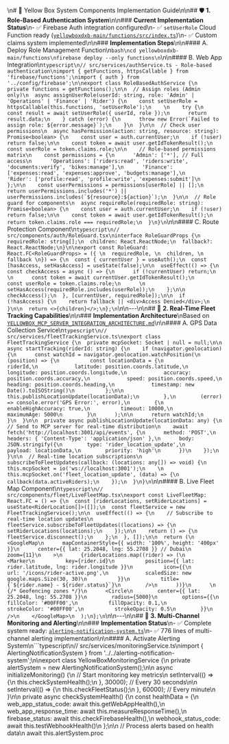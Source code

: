 \n# 🔧 Yellow Box System Components Implementation Guide\n\n## 🛡️ **1. Role-Based Authentication System**\n\n### **Current Implementation Status**\n- ✅ Firebase Auth integration configured\n- ✅ `setUserRole` Cloud Function ready ([`yellowboxdxb-main/functions/src/index.ts`](yellowboxdxb-main/functions/src/index.ts:12))\n- ✅ Custom claims system implemented\n\n### **Implementation Steps**\n\n#### A. Deploy Role Management Function\n```bash\ncd yellowboxdxb-main/functions\nfirebase deploy --only functions\n```\n\n#### B. Web App Integration\n```typescript\n// src/services/authService.ts - Role-based authentication\nimport { getFunctions, httpsCallable } from 'firebase/functions';\nimport { auth } from '../config/firebase';\n\nexport class RoleBasedAuthService {\n  private functions = getFunctions();\n\n  // Assign roles (Admin only)\n  async assignUserRole(userId: string, role: 'Admin' | 'Operations' | 'Finance' | 'Rider') {\n    const setUserRole = httpsCallable(this.functions, 'setUserRole');\n    \n    try {\n      const result = await setUserRole({ userId, role });\n      return result.data;\n    } catch (error) {\n      throw new Error(`Failed to assign role: ${error.message}`);\n    }\n  }\n\n  // Check user permissions\n  async hasPermission(action: string, resource: string): Promise<boolean> {\n    const user = auth.currentUser;\n    if (!user) return false;\n\n    const token = await user.getIdTokenResult();\n    const userRole = token.claims.role;\n\n    // Role-based permissions matrix\n    const permissions = {\n      'Admin': ['*'], // Full access\n      'Operations': ['riders:read', 'riders:write', 'documents:verify', 'bikes:manage'],\n      'Finance': ['expenses:read', 'expenses:approve', 'budgets:manage'],\n      'Rider': ['profile:read', 'profile:write', 'expenses:submit']\n    };\n\n    const userPermissions = permissions[userRole] || [];\n    return userPermissions.includes('*') || userPermissions.includes(`${resource}:${action}`);\n  }\n\n  // Role guard for components\n  async requireRole(requiredRole: string): Promise<boolean> {\n    const user = auth.currentUser;\n    if (!user) return false;\n\n    const token = await user.getIdTokenResult();\n    return token.claims.role === requiredRole;\n  }\n}\n```\n\n#### C. Route Protection Component\n```typescript\n// src/components/auth/RoleGuard.tsx\ninterface RoleGuardProps {\n  requiredRole: string[];\n  children: React.ReactNode;\n  fallback?: React.ReactNode;\n}\n\nexport const RoleGuard: React.FC<RoleGuardProps> = ({ \n  requiredRole, \n  children, \n  fallback \n}) => {\n  const { currentUser } = useAuth();\n  const [hasAccess, setHasAccess] = useState(false);\n\n  useEffect(() => {\n    const checkAccess = async () => {\n      if (!currentUser) return;\n      \n      const token = await currentUser.getIdTokenResult();\n      const userRole = token.claims.role;\n      \n      setHasAccess(requiredRole.includes(userRole));\n    };\n\n    checkAccess();\n  }, [currentUser, requiredRole]);\n\n  if (!hasAccess) {\n    return fallback || <div>Access Denied</div>;\n  }\n\n  return <>{children}</>;\n};\n```\n\n---\n\n## 🚗 **2. Real-Time Fleet Tracking Capabilities**\n\n### **Implementation Architecture**\nBased on [`YELLOWBOX_MCP_SERVER_INTEGRATION_ARCHITECTURE.md`](YELLOWBOX_MCP_SERVER_INTEGRATION_ARCHITECTURE.md:1)\n\n#### A. GPS Data Collection Service\n```typescript\n// src/services/fleetTrackingService.ts\nexport class FleetTrackingService {\n  private mcpSocket: Socket | null = null;\n\n  async startTracking(riderId: string) {\n    if (navigator.geolocation) {\n      const watchId = navigator.geolocation.watchPosition(\n        (position) => {\n          const locationData = {\n            riderId,\n            latitude: position.coords.latitude,\n            longitude: position.coords.longitude,\n            accuracy: position.coords.accuracy,\n            speed: position.coords.speed,\n            heading: position.coords.heading,\n            timestamp: new Date().toISOString()\n          };\n\n          this.publishLocationUpdate(locationData);\n        },\n        (error) => console.error('GPS Error:', error),\n        {\n          enableHighAccuracy: true,\n          timeout: 10000,\n          maximumAge: 5000\n        }\n      );\n\n      return watchId;\n    }\n  }\n\n  private async publishLocationUpdate(locationData: any) {\n    // Send to MCP server for real-time distribution\n    await fetch('http://localhost:3001/api/events', {\n      method: 'POST',\n      headers: { 'Content-Type': 'application/json' },\n      body: JSON.stringify({\n        type: 'rider_location_update',\n        payload: locationData,\n        priority: 'high'\n      })\n    });\n  }\n\n  // Real-time location subscriptions\n  subscribeToFleetUpdates(callback: (locations: any[]) => void) {\n    this.mcpSocket = io('ws://localhost:3001');\n    \n    this.mcpSocket.on('fleet_location_update', (data) => {\n      callback(data.activeRiders);\n    });\n  }\n}\n```\n\n#### B. Live Fleet Map Component\n```typescript\n// src/components/fleet/LiveFleetMap.tsx\nexport const LiveFleetMap: React.FC = () => {\n  const [riderLocations, setRiderLocations] = useState<RiderLocation[]>([]);\n  const fleetService = new FleetTrackingService();\n\n  useEffect(() => {\n    // Subscribe to real-time location updates\n    fleetService.subscribeToFleetUpdates((locations) => {\n      setRiderLocations(locations);\n    });\n\n    return () => {\n      fleetService.disconnect();\n    };\n  }, []);\n\n  return (\n    <GoogleMap\n      mapContainerStyle={{ width: '100%', height: '400px' }}\n      center={{ lat: 25.2048, lng: 55.2708 }} // Dubai\n      zoom={11}\n    >\n      {riderLocations.map((rider) => (\n        <Marker\n          key={rider.id}\n          position={{ lat: rider.latitude, lng: rider.longitude }}\n          icon={{\n            url: '/icons/rider-active.png',\n            scaledSize: new google.maps.Size(30, 30)\n          }}\n          title={`${rider.name} - ${rider.status}`}\n        />\n      ))}\n      \n      {/* Geofencing zones */}\n      <Circle\n        center={{ lat: 25.2048, lng: 55.2708 }}\n        radius={5000}\n        options={{\n          fillColor: '#00FF00',\n          fillOpacity: 0.1,\n          strokeColor: '#00FF00',\n          strokeOpacity: 0.5\n        }}\n      />\n    </GoogleMap>\n  );\n};\n```\n\n---\n\n## 🚨 **3. Multi-Channel Monitoring and Alerting**\n\n### **Implementation Status**\n- ✅ Complete system ready: [`alerting-notification-system.ts`](alerting-notification-system.ts:1)\n- ✅ 776 lines of multi-channel alerting implementation\n\n#### A. Activate Alerting System\n```typescript\n// src/services/monitoringService.ts\nimport { AlertingNotificationSystem } from '../../alerting-notification-system';\n\nexport class YellowBoxMonitoringService {\n  private alertSystem = new AlertingNotificationSystem();\n\n  async initializeMonitoring() {\n    // Start monitoring key metrics\n    setInterval(() => {\n      this.checkSystemHealth();\n    }, 30000); // Every 30 seconds\n\n    setInterval(() => {\n      this.checkFleetStatus();\n    }, 60000); // Every minute\n  }\n\n  private async checkSystemHealth() {\n    const healthData = {\n      web_app_status_code: await this.getWebAppHealth(),\n      web_app_response_time: await this.measureResponseTime(),\n      firebase_status: await this.checkFirebaseHealth(),\n      webhook_status_code: await this.testWebhookHealth()\n    };\n\n    // Process alerts based on health data\n    await this.alertSystem.proc